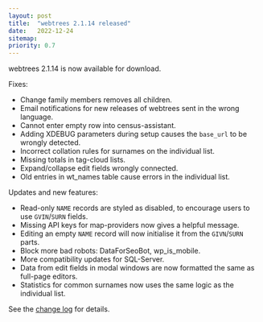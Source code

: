 ```yaml
---
layout: post
title:  "webtrees 2.1.14 released"
date:   2022-12-24
sitemap:
priority: 0.7
---
```


webtrees 2.1.14 is now available for download.

Fixes:

* Change family members removes all children.
* Email notifications for new releases of webtrees sent in the wrong language.
* Cannot enter empty row into census-assistant.
* Adding XDEBUG parameters during setup causes the `base_url` to be wrongly detected.
* Incorrect collation rules for surnames on the individual list.
* Missing totals in tag-cloud lists.
* Expand/collapse edit fields wrongly connected.
* Old entries in wt_names table cause errors in the individual list.

Updates and new features:

* Read-only `NAME` records are styled as disabled, to encourage users to use `GVIN`/`SURN` fields.
* Missing API keys for map-providers now gives a helpful message.
* Editing an empty `NAME` record will now initialise it from the `GIVN`/`SURN` parts.
* Block more bad robots: DataForSeoBot, wp_is_mobile.
* More compatibility updates for SQL-Server.
* Data from edit fields in modal windows are now formatted the same as full-page editors.
* Statistics for common surnames now uses the same logic as the individual list.

See the [change log](https://github.com/fisharebest/webtrees/compare/2.1.13...2.1.14) for details.
